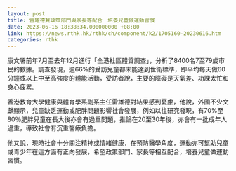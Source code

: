 ```yaml
---
layout: post
title: 雷雄德冀政策部門與家長等配合　培養兒童做運動習慣
date: 2023-06-16 18:38:34.000000000 +08:00
link: https://news.rthk.hk/rthk/ch/component/k2/1705160-20230616.htm
categories: rthk
---
```


康文署前年7月至去年12月進行「全港社區體質調查」，分析了8400名7至79歲市民的數據。調查發現，逾66%的受訪兒童都未能達到世衛標準，即平均每天做60分鐘或以上中至高強度的體能活動，受訪者說，主要的障礙是天氣差、功課太忙和身心疲累。

香港教育大學健康與體育學系副系主任雷雄德對結果感到憂慮，他說，外國不少文獻顯示，兒童缺乏運動或肥胖問題影響社會發展，例如以往研究發現，有70%至80％肥胖兒童在長大後亦會有過重問題，推論在20至30年後，亦會有一批成年人過重，導致社會有沉重醫療負擔。

他又說，現時社會十分關注精神或情緒健康，在預防醫學角度，運動亦可幫助兒童或青少年在這方面有正向發展，希望政策部門、家長等相互配合，培養兒童做運動習慣。
